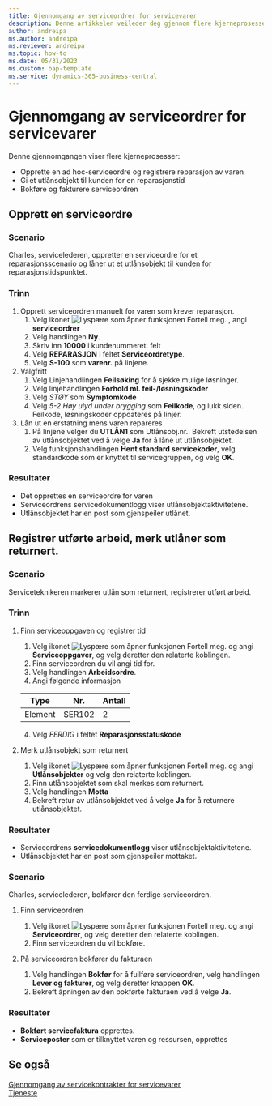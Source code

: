 ```yaml
---
title: Gjennomgang av serviceordrer for servicevarer
description: Denne artikkelen veileder deg gjennom flere kjerneprosesser som involverer serviceordrer og varer.
author: andreipa
ms.author: andreipa
ms.reviewer: andreipa
ms.topic: how-to
ms.date: 05/31/2023
ms.custom: bap-template
ms.service: dynamics-365-business-central
---
```


# <a name="walkthrough-of-service-orders-for-service-items"></a>Gjennomgang av serviceordrer for servicevarer

Denne gjennomgangen viser flere kjerneprosesser:

- Opprette en ad hoc-serviceordre og registrere reparasjon av varen
- Gi et utlånsobjekt til kunden for en reparasjonstid
- Bokføre og fakturere serviceordren
    
## <a name="creating-a-service-order"></a>Opprett en serviceordre

### <a name="scenario"></a>Scenario

Charles, servicelederen, oppretter en serviceordre for et reparasjonsscenario og låner ut et utlånsobjekt til kunden for reparasjonstidspunktet.

### <a name="steps"></a>Trinn

1. Opprett serviceordren manuelt for varen som krever reparasjon.
   1. Velg ikonet ![Lyspære som åpner funksjonen Fortell meg.](../../media/ui-search/search_small.png "Fortell hva du vil gjøre") , angi **serviceordrer**
   2. Velg handlingen **Ny**.
   3. Skriv inn **10000** i kundenummeret. felt
   4. Velg **REPARASJON** i feltet **Serviceordretype**.
   5. Velg **S-100** som **varenr.** på linjene.
2. Valgfritt
   1. Velg Linjehandlingen **Feilsøking** for å sjekke mulige løsninger.
   2. Velg linjehandlingen **Forhold ml. feil-/løsningskoder**
   3. Velg *STØY* som **Symptomkode**
   4. Velg *5-2 Høy ulyd under brygging* som **Feilkode**, og lukk siden. Feilkode, løsningskoder oppdateres på linjer.
3. Lån ut en erstatning mens varen repareres
   1. På linjene velger du **UTLÅN1** som Utlånsobj.nr.. Bekreft utstedelsen av utlånsobjektet ved å velge **Ja** for å låne ut utlånsobjektet. 
   2. Velg funksjonshandlingen **Hent standard servicekoder**, velg standardkode som er knyttet til servicegruppen, og velg **OK**.
   
### <a name="results"></a>Resultater

- Det opprettes en serviceordre for varen
- Serviceordrens servicedokumentlogg viser utlånsobjektaktivitetene.
- Utlånsobjektet har en post som gjenspeiler utlånet.
   

## <a name="register-performed-work-mark-loaner-as-returned"></a>Registrer utførte arbeid, merk utlåner som returnert.

### <a name="scenario-1"></a>Scenario

Serviceteknikeren markerer utlån som returnert, registrerer utført arbeid.

### <a name="steps-1"></a>Trinn

1. Finn serviceoppgaven og registrer tid 
   1. Velg ikonet ![Lyspære som åpner funksjonen Fortell meg.](../../media/ui-search/search_small.png "Fortell hva du vil gjøre") og angi **Serviceoppgaver**, og velg deretter den relaterte koblingen.
   2. Finn serviceordren du vil angi tid for.
   3. Velg handlingen **Arbeidsordre**.
   4. Angi følgende informasjon

    |Type|Nr.|Antall|
    |----|---|--------|  
    |Element|SER102|2|

   4. Velg *FERDIG* i feltet **Reparasjonsstatuskode**
    
2. Merk utlånsobjekt som returnert
   1. Velg ikonet ![Lyspære som åpner funksjonen Fortell meg.](../../media/ui-search/search_small.png "Fortell hva du vil gjøre") og angi **Utlånsobjekter** og velg den relaterte koblingen.
   2. Finn utlånsobjektet som skal merkes som returnert.
   3. Velg handlingen **Motta** 
   4. Bekreft retur av utlånsobjektet ved å velge **Ja** for å returnere utlånsobjektet.
      
### <a name="results-1"></a>Resultater

- Serviceordrens **servicedokumentlogg** viser utlånsobjektaktivitetene.
- Utlånsobjektet har en post som gjenspeiler mottaket.


### <a name="scenario-2"></a>Scenario

Charles, servicelederen, bokfører den ferdige serviceordren.

1. Finn serviceordren 
   1. Velg ikonet ![Lyspære som åpner funksjonen Fortell meg.](../../media/ui-search/search_small.png "Fortell hva du vil gjøre") og angi **Serviceordrer**, og velg deretter den relaterte koblingen.
   2. Finn serviceordren du vil bokføre.

2. På serviceordren bokfører du fakturaen
   1. Velg handlingen **Bokfør** for å fullføre serviceordren, velg handlingen **Lever og fakturer**, og velg deretter knappen **OK**.
   2. Bekreft åpningen av den bokførte fakturaen ved å velge **Ja**. 
### <a name="results-2"></a>Resultater

- **Bokført servicefaktura** opprettes.
- **Serviceposter** som er tilknyttet varen og ressursen, opprettes

## <a name="see-also"></a>Se også
[Gjennomgang av servicekontrakter for servicevarer](service-contract-flow.md)  
[Tjeneste](../../service-service.md)

